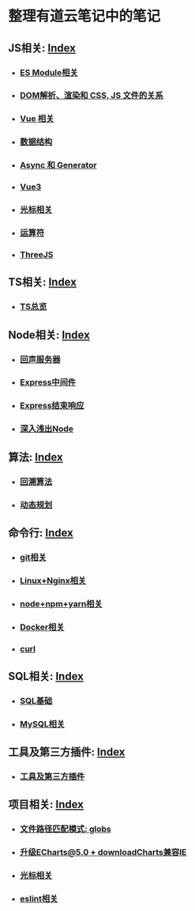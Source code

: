 # 整理有道云笔记中的笔记

## JS相关: [Index](./js相关/INDEX.md)
- ### [ES Module相关](./js相关/Module.md)
- ### [DOM解析、渲染和 CSS, JS 文件的关系](./js相关/DOM相关/DOM解析、渲染和CSS,JS的关系.md)
- ### [Vue 相关](./js相关/Vue2.x/INDEX.md)
- ### [数据结构](./js相关/数据结构.md)
- ### [Async 和 Generator](./js相关/Async和Generator.md)
- ### [Vue3](./js相关/Vue3.md)
- ### [光标相关](./js相关/光标相关.md)
- ### [运算符](./js相关/运算符.md)
- ### [ThreeJS](./js相关/ThreeJS/INDEX.md)

## TS相关: [Index](./ts相关/INDEX.md)
- ### [TS总览](./ts相关/INDEX.md)

## Node相关: [Index](./node相关/INDEX.md)
- ### [回声服务器](./node相关/回声服务器/INDEX.md)
- ### [Express中间件](node相关/express/中间件.md)
- ### [Express结束响应](node相关/express/结束响应.md)
- ### [深入浅出Node](node相关/深入浅出Node/INDEX.md)

## 算法: [Index](./算法/INDEX.md)
- ### [回溯算法](./算法/回溯算法.md)
- ### [动态规划](./算法/动态规划.md)

## 命令行: [Index](./命令行)
- ### [git相关](./命令行/git相关.md)
- ### [Linux+Nginx相关](./命令行/Linux+Nginx相关.md)
- ### [node+npm+yarn相关](./命令行/node+npm+yarn相关.md)
- ### [Docker相关](./命令行/Docker.md)
- ### [curl](./命令行/curl.md)

## SQL相关: [Index](./SQL相关/INDEX.md)
- ### [SQL基础](./SQL相关/SQL基础/INDEX.md)
- ### [MySQL相关](./SQL相关/MySQL相关/INDEX.md)

## 工具及第三方插件: [Index](./插件及工具/INDEX.md)
- ### [工具及第三方插件](./插件及工具/INDEX.md)

## 项目相关: [Index](./项目相关)
- ### [文件路径匹配模式: globs](项目相关/文件路径匹配模式-globs.md)
- ### [升级ECharts@5.0 + downloadCharts兼容IE](项目相关/ECharts@5.0+downloadCharts.md)
- ### [光标相关](项目相关/光标相关.md)
- ### [eslint相关](项目相关/eslint相关.md)
